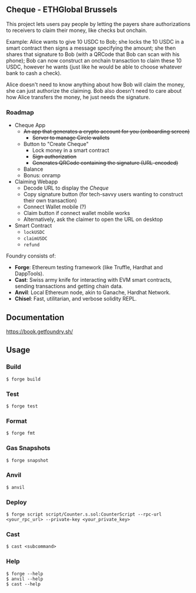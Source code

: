 ## Cheque - ETHGlobal Brussels

This project lets users pay people by letting the payers share authorizations to receivers to claim their money, like checks but onchain.

Example: Alice wants to give 10 USDC to Bob; she locks the 10 USDC in a smart contract then signs a message specifying the amount; she then shares
that signature to Bob (with a QRCode that Bob can scan with his phone); Bob can now construct an onchain transaction to claim these 10 USDC, however
he wants (just like he would be able to choose whatever bank to cash a check).

Alice doesn't need to know anything about how Bob will claim the money, she can just authorize the claiming. Bob also doesn't need to care about how Alice
transfers the money, he just needs the signature.

### Roadmap

- Cheque App
  - ~~An app that generates a crypto account for you (onboarding screen)~~
    - ~~Server to manage Circle wallets~~
  - Button to "Create Cheque"
    - Lock money in a smart contract
    - ~~Sign authorization~~
    - ~~Generates QRCode containing the signature (URL-encoded)~~
  - Balance
  - Bonus: onramp
- Claiming Webapp
  - Decode URL to display the _Cheque_
  - Copy signature button (for tech-savvy users wanting to construct their own transaction)
  - Connect Wallet mobile (?)
  - Claim button if connect wallet mobile works
  - Alternatively, ask the claimer to open the URL on desktop
- Smart Contract
  - `lockUSDC`
  - `claimUSDC`
  - `refund`

Foundry consists of:

- **Forge**: Ethereum testing framework (like Truffle, Hardhat and DappTools).
- **Cast**: Swiss army knife for interacting with EVM smart contracts, sending transactions and getting chain data.
- **Anvil**: Local Ethereum node, akin to Ganache, Hardhat Network.
- **Chisel**: Fast, utilitarian, and verbose solidity REPL.

## Documentation

https://book.getfoundry.sh/

## Usage

### Build

```shell
$ forge build
```

### Test

```shell
$ forge test
```

### Format

```shell
$ forge fmt
```

### Gas Snapshots

```shell
$ forge snapshot
```

### Anvil

```shell
$ anvil
```

### Deploy

```shell
$ forge script script/Counter.s.sol:CounterScript --rpc-url <your_rpc_url> --private-key <your_private_key>
```

### Cast

```shell
$ cast <subcommand>
```

### Help

```shell
$ forge --help
$ anvil --help
$ cast --help
```
